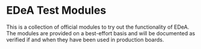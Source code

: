 # EDeA Test Modules

This is a collection of official modules to try out the functionality of EDeA.
The modules are provided on a best-effort basis and will be documented as verified
if and when they have been used in production boards.
